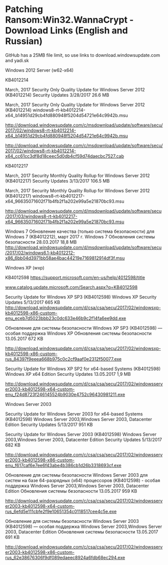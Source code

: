 # Patching Ransom:Win32.WannaCrypt - Download Links (English and Russian)

GitHub has a 25MB file limit, so use links to download.windowsupdate.com and yadi.sk

Windows 2012 Server (w62-x64)

KB4012214

March, 2017 Security Only Quality Update for Windows Server 2012 (KB4012214)  Security Updates 	3/28/2017  26.6 MB


March, 2017 Security Only Quality Update for Windows Server 2012 (KB4012214)
windows8-rt-kb4012214-x64_b14951d29cb4fd880948f5204d54721e64c9942b.msu

http://download.windowsupdate.com/c/msdownload/update/software/secu/2017/02/windows8-rt-kb4012214-x64_b14951d29cb4fd880948f5204d54721e64c9942b.msu

 http://download.windowsupdate.com/c/msdownload/update/software/secu/2017/02/windows8-rt-kb4012214-x64_cc61cc3df8d18ceec5d0db4cf59d74daecbc7527.cab


KB4012217

March, 2017 Security Monthly Quality Rollup for Windows Server 2012 (KB4012217)  Security Updates 	3/13/2017  106.5 MB

March, 2017 Security Monthly Quality Rollup for Windows Server 2012 (KB4012217)
windows8-rt-kb4012217-x64_96635071602f71b4fb2f1a202e99a5e21870bc93.msu

http://download.windowsupdate.com/d/msdownload/update/software/secu/2017/03/windows8-rt-kb4012217-x64_96635071602f71b4fb2f1a202e99a5e21870bc93.msu


Windows 7
Обновление качества (только система безопасности) для Windows 7 (KB4012212), март 2017 г. 	Windows 7 	Обновления системы безопасности 	28.03.2017  18,8 MB
http://download.windowsupdate.com/d/msdownload/update/software/secu/2017/02/windows6.1-kb4012212-x86_6bb04d3971bb58ae4bac44219e7169812914df3f.msu


Windows XP (wxp)

KB4012598
https://support.microsoft.com/en-us/help/4012598/title

www.catalog.update.microsoft.com/Search.aspx?q=KB4012598


Security Update for Windows XP SP3 (KB4012598) 	Windows XP 	Security Updates 	5/13/2017  665 KB
http://download.windowsupdate.com/d/csa/csa/secu/2017/02/windowsxp-kb4012598-x86-custom-enu_eceb7d5023bbb23c0dc633e46b9c2f14fa6ee9dd.exe

Обновление для системы безопасности Windows XP SP3 (KB4012598) — особая поддержка  Windows XP  Обновления системы безопасности  13.05.2017  672 KB

http://download.windowsupdate.com/d/csa/csa/secu/2017/02/windowsxp-kb4012598-x86-custom-rus_84397f9eeea668b975c0c2cf9aaf0e2312f50077.exe


Security Update for Windows XP SP2 for x64-based Systems (KB4012598)  Windows XP x64 Edition  Security Updates  13.05.2017  1,9 MB

http://download.windowsupdate.com/d/csa/csa/secu/2017/02/windowsserver2003-kb4012598-x64-custom-enu_f24d8723f246145524b9030e4752c96430981211.exe



Windows Server 2003

Security Update for Windows Server 2003 for x64-based Systems (KB4012598) 	Windows Server 2003,Windows Server 2003, Datacenter Edition 	Security Updates 	5/13/2017  951 KB

Security Update for Windows Server 2003 (KB4012598) 	Windows Server 2003,Windows Server 2003, Datacenter Edition 	Security Updates 	5/13/2017  682 KB

http://download.windowsupdate.com/c/csa/csa/secu/2017/02/windowsserver2003-kb4012598-x86-custom-enu_f617caf6e7ee6f43abe4b386cb1d26b3318693cf.exe


Обновление для системы безопасности Windows Server 2003 для систем на базе 64-разрядных (x64) процессоров (KB4012598) - особая поддержка  Windows Server 2003,Windows Server 2003, Datacenter Edition  Обновления системы безопасности  13.05.2017  959 KB

http://download.windowsupdate.com/c/csa/csa/secu/2017/02/windowsserver2003-kb4012598-x64-custom-rus_6efd5e111cbfe2f9e10651354c0118517cee4c5e.exe


Обновление для системы безопасности Windows Server 2003 (KB4012598) — особая поддержка  Windows Server 2003,Windows Server 2003, Datacenter Edition  Обновления системы безопасности  13.05.2017  691 KB

http://download.windowsupdate.com/c/csa/csa/secu/2017/02/windowsserver2003-kb4012598-x86-custom-rus_62e38676306f9df089edaeec8924a6fdb68ec294.exe


 
